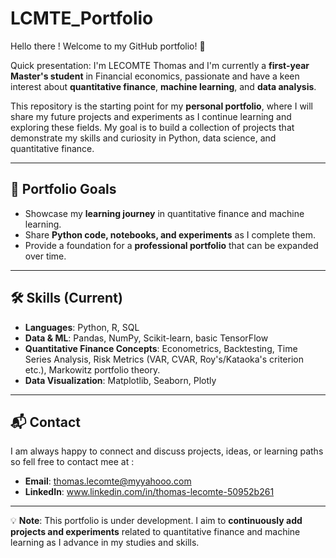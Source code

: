 # LCMTE_Portfolio

Hello there ! Welcome to my GitHub portfolio! 👋  

Quick presentation: I'm LECOMTE Thomas and I'm currently a **first-year Master's student** in Financial economics, passionate and have a keen interest about **quantitative finance**, **machine learning**, and **data analysis**.  

This repository is the starting point for my **personal portfolio**, where I will share my future projects and experiments as I continue learning and exploring these fields. My goal is to build a collection of projects that demonstrate my skills and curiosity in Python, data science, and quantitative finance.

---

## 🌱 Portfolio Goals

- Showcase my **learning journey** in quantitative finance and machine learning.  
- Share **Python code, notebooks, and experiments** as I complete them.  
- Provide a foundation for a **professional portfolio** that can be expanded over time.  

---

## 🛠 Skills (Current)

- **Languages**: Python, R, SQL 
- **Data & ML**: Pandas, NumPy, Scikit-learn, basic TensorFlow  
- **Quantitative Finance Concepts**: Econometrics, Backtesting, Time Series Analysis, Risk Metrics (VAR, CVAR, Roy's/Kataoka's criterion etc.), Markowitz portfolio theory.
- **Data Visualization**: Matplotlib, Seaborn, Plotly  

---

## 📬 Contact

I am always happy to connect and discuss projects, ideas, or learning paths so fell free to contact mee at :  
- **Email**: thomas.lecomte@myyahooo.com  
- **LinkedIn**: www.linkedin.com/in/thomas-lecomte-50952b261  

---

💡 **Note**: This portfolio is under development. I aim to **continuously add projects and experiments** related to quantitative finance and machine learning as I advance in my studies and skills.
